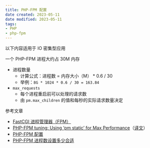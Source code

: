 ```yaml
---
title: PHP-FPM 配置
date created: 2023-05-11
date modified: 2023-05-11
tags:
- PHP
- php-fpm
---
```


以下内容适用于 IO 密集型应用

一个 PHP-FPM 进程大约占 30M 内存

- 进程数量
  - 计算公式：进程数 = 内存大小（M） * 0.6 / 30
  - 举例：`8G * 1024 * 0.6 / 30 = 163.84`
- `max_requests`
  - 每个进程重启前可以处理的请求数
  - 由 `pm.max_children` 的值和每秒的实际请求数量决定

参考文章

- [FastCGI 进程管理器（FPM）](https://www.php.net/manual/zh/install.fpm.php)
- [PHP-FPM tuning: Using ‘pm static’ for Max Performance](https://www.sitepoint.com/php-fpm-tuning-using-pm-static-max-performance/)（[译文](https://learnku.com/php/t/14952/php-fpm-tuning-use-pm-static-to-maximize-your-server-load-capability)）
- [PHP-FPM 配置](https://www.go365.tech/blog/4)
- [PHP-FPM 进程数设置多少合适](https://zhuanlan.zhihu.com/p/94627701)
